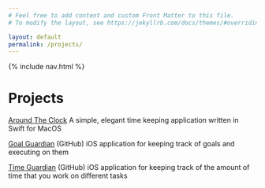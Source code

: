 ```yaml
---
# Feel free to add content and custom Front Matter to this file.
# To modify the layout, see https://jekyllrb.com/docs/themes/#overriding-theme-defaults

layout: default
permalink: /projects/
---
```

{% include nav.html %}

# Projects
[Around The Clock](/aroundtheclock) A simple, elegant time keeping application written in Swift for MacOS

[Goal Guardian](https://github.com/RyanAngelo/goalguardian) (GitHub) iOS application for keeping track of goals and executing on them

[Time Guardian](https://github.com/RyanAngelo/timeguardian) (GitHub) iOS application for keeping track of the amount of time that you work on different tasks